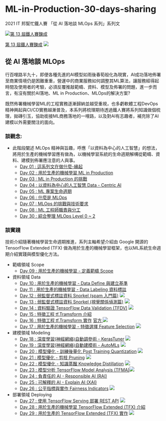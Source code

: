 # ML-in-Production-30-days-sharing

2021 IT 邦幫忙鐵人賽 「從 AI 落地談 MLOps 系列」系列文

[![](https://d1dwq032kyr03c.cloudfront.net/images/ironman_sticker/13/ai-and-data.png?sticker "第 13 屆鐵人賽鍊成")](https://ithelp.ithome.com.tw/users/20121130/ironman/4015)

[第 13 屆鐵人賽鍊成](https://ithelp.ithome.com.tw/users/20121130/ironman/4015)
[![](https://img.shields.io/badge/iThome%E9%90%B5%E4%BA%BA%E8%B3%BD2021-%E5%A8%81%E5%88%A9%E6%96%AF-blue)](https://ithelp.ithome.com.tw/users/20121130/ironman/4015)

## 從 AI 落地談 MLOps
行百哩路半九十，即便各種先進的AI模型如雨後春筍般化為現實，AI成功落地佈署至商業情境仍是困難重重，營運中的商業服務如何調整其ML算法，讓服務經得起時間及使用者的考驗，必須反覆推敲範疇、資料、模型及佈署的問題，進一步而言，有沒有關於AI落地、ML in Production、MLOps的解決方案?

既然佈署機械學習ML的工程實務逐漸歸納並越受重視，也多虧軟體工程DevOps精神興起與CI/CD實務越漸普及，本系列將梳理期待透過鐵人賽將系列知識做個梳理，拋磚引玉，協助銜接ML商務落地的一哩路，以及對AI有志趣者，補充除了AI建模以外需要關注的面向。


### 談觀念:

-   此階段闡述 MLOps 精神與旨趣，呼應「以資料為中心的人工智慧」的想法，將用於生產的機械學習應有做為，以機械學習系統的生命週期解構從範疇、資料、建模到佈署應注意的人與事。
    -   [Day 01 : 這系列文在做什麼-緣起](https://ithelp.ithome.com.tw/articles/10258837)
    -   [Day 02 : 用於生產的機械學習 ML in Production](https://ithelp.ithome.com.tw/articles/10258861)
    -   [Day 03 : ML in Production 的挑戰](https://ithelp.ithome.com.tw/articles/10259314)
    -   [Day 04 : 以資料為中心的人工智慧 Data - Centric AI](https://ithelp.ithome.com.tw/articles/10259708)
    -   [Day 05 : ML 專案生命週期](https://ithelp.ithome.com.tw/articles/10259989)
    -   [Day 06 : 什麼是 MLOps](https://ithelp.ithome.com.tw/articles/10260304)
    -   [Day 07 : MLOps 的挑戰與技術要求](https://ithelp.ithome.com.tw/articles/10260599)
    -   [Day 08 : ML 工程師職責與分工](https://ithelp.ithome.com.tw/articles/10260962)
    -   [Day 30 : 綜合整理 MLOps Level 0 ~ 2](https://ithelp.ithome.com.tw/articles/10274317)

### 談實踐

技術介紹隨著機械學習生命週期推進，系列主軸希望介紹由 Google 開源的 TensorFlow Extended (TFX) 做為用於生產的機械學習框架，也以ML系統生命週期介紹實踐與模型優化方法。

-   範疇領域 Scope
    -   [Day 09 : 用於生產的機械學習 - 定義範疇 Scope](https://ithelp.ithome.com.tw/articles/10261352)
-   資料領域 Data
    -   [Day 10 : 用於生產的機械學習 - Data Define 與建立基準](https://ithelp.ithome.com.tw/articles/10261664)
    -   [Day 11 : 用於生產的機械學習 - Data Labeling 資料標註](https://ithelp.ithome.com.tw/articles/10262021)
    -   [Day 12 : 弱監督式標註資料 Snorkel (spam 入門篇)](https://ithelp.ithome.com.tw/articles/10262325) [![](https://i.imgur.com/pQnQ4tG.png)](https://colab.research.google.com/drive/1mgroggxRG_yuLw2OaBD8OBzDuBQ57ZTo?usp=drive_fs)
    -   [Day 13 : 弱監督式標註資料 Snorkel (視覺關係偵測篇)](https://ithelp.ithome.com.tw/articles/10262699) [![](https://i.imgur.com/pQnQ4tG.png)](https://colab.research.google.com/drive/1WsbfDk9r_g9_75CuQNmkvn3GzDhExmjc)
    -   [Day 14 : 資料驗證 TensorFlow Data Validation (TFDV)](https://ithelp.ithome.com.tw/articles/10263091) [![](https://i.imgur.com/pQnQ4tG.png)](https://colab.research.google.com/github/tensorflow/docs-l10n/blob/master/site/zh-cn/tfx/tutorials/data_validation/tfdv_basic.ipynb)
    -   [Day 15 : 特徵工程 tf.Tramsform 介紹](https://ithelp.ithome.com.tw/articles/10263595)
    -   [Day 16 : 特徵工程 tf.Tramsform 實作](https://ithelp.ithome.com.tw/articles/10264084) [官方 ![](https://i.imgur.com/pQnQ4tG.png)](https://colab.research.google.com/github/tensorflow/tfx/blob/master/docs/tutorials/transform/simple.ipynb)
    -   [Day 17 : 用於生產的機械學習 - 特徵選擇 Feature Selection](https://ithelp.ithome.com.tw/articles/10264846) [![](https://i.imgur.com/pQnQ4tG.png)](https://colab.research.google.com/drive/1Y37iCwCCaaSg8U-mHrETtqWf3IPn2b9V?usp=drive_fs)
-   建模領域 Modeling
    -   [Day 18 : 深度學習(神經網絡)自動調參術 - KerasTuner](https://ithelp.ithome.com.tw/articles/10265801) [![](https://i.imgur.com/pQnQ4tG.png)](https://colab.research.google.com/drive/1qkot7-OLWTf9F5SyaS0_6doBKCy33qM5?usp=drive_fs)
    -   [Day 19 : 深度學習(神經網絡)自動建模術 - AutoMLs](https://ithelp.ithome.com.tw/articles/10266499) [![](https://i.imgur.com/pQnQ4tG.png)](https://colab.research.google.com/github/keras-team/autokeras/blob/master/docs/ipynb/image_classification.ipynb)
    -   [Day 20 : 模型優化 - 訓練後量化 Post Training Quantization](https://ithelp.ithome.com.tw/articles/10267328) [![](https://i.imgur.com/pQnQ4tG.png)](https://colab.research.google.com/drive/1ukgVrMdtWjpReIygWHJ7-Lcw61Lv5kAO)
    -   [Day 21 : 模型優化 - 剪枝 Pruning](https://ithelp.ithome.com.tw/articles/10268124) [![](https://i.imgur.com/pQnQ4tG.png)](https://colab.research.google.com/drive/1QQ0rZ9f18APlBy23M3-hfTMb4a5LHFtw)
    -   [Day 22 : 模型優化 - 知識蒸餾 Knowledge Distillation](https://ithelp.ithome.com.tw/articles/10268783) [![](https://i.imgur.com/pQnQ4tG.png)](https://colab.research.google.com/drive/1R1EQrUEP2Sb5gq-dIf_wbyA5KOhtRBWv)
    -   [Day 23 : 模型分析 TensorFlow Model Analysis (TFMA)](https://ithelp.ithome.com.tw/articles/10269467)[![](https://i.imgur.com/pQnQ4tG.png)](https://colab.research.google.com/github/tensorflow/tfx/blob/master/docs/tutorials/model_analysis/tfma_basic.ipynb#scrollTo=SA2E343NAMRF)
    -   [Day 24 : 負責任的 AI - Responsible AI (RAI)](https://ithelp.ithome.com.tw/articles/10270241)
    -   [Day 25 : 可解釋的 AI - Explain AI (XAI)](https://ithelp.ithome.com.tw/articles/10270902)
    -   [Day 26 : 公平指標與實作 Fairness Indicators](https://ithelp.ithome.com.tw/articles/10271626) [![](https://i.imgur.com/pQnQ4tG.png)](https://colab.research.google.com/github/tensorflow/fairness-indicators/blob/master/g3doc/tutorials/Fairness_Indicators_TFCO_CelebA_Case_Study.ipynb#scrollTo=GRIjYftvuc7b)
-   部署領域 Deploying
    -   [Day 27 : 使用 TensorFlow Serving 部署 REST API](https://ithelp.ithome.com.tw/articles/10272257) [![](https://i.imgur.com/pQnQ4tG.png)](https://colab.research.google.com/drive/1-9cCg9xhWQb7itAcLhko8UqpNOFnu-nx)
    -   [Day 28 : 用於生產的機械學習 TensorFlow Extended (TFX) 介紹](https://ithelp.ithome.com.tw/articles/10272958)
    -   [Day 29 : 用於生產的 TensorFlow Extended (TFX) 實作](https://ithelp.ithome.com.tw/articles/10273652) [![](https://i.imgur.com/pQnQ4tG.png)](https://colab.research.google.com/drive/1o4lRoAdpPkfCL6WV3X6JwXK5C27itbI6?usp=drive_fs)


